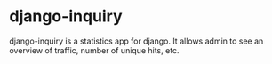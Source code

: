 # django-inquiry
django-inquiry is a statistics app for django. It allows admin to see an overview of traffic, number of unique hits, etc.
